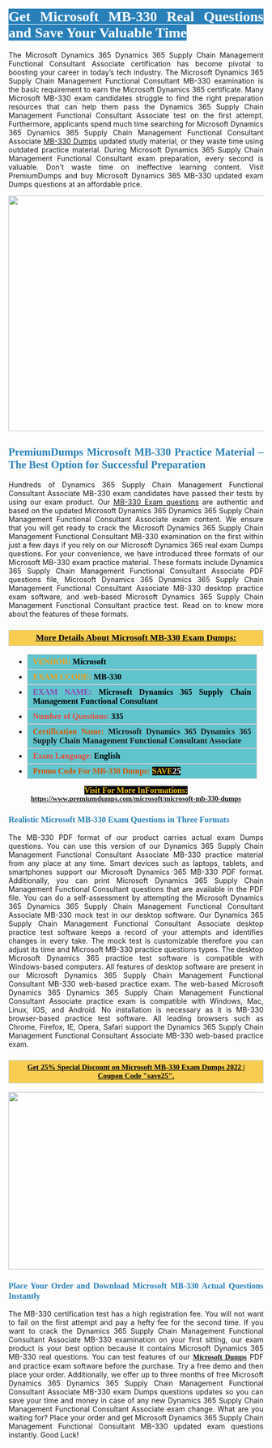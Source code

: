 <h1 style="text-align: justify;"><span style="color:#ffffff;"><span style="font-family:Georgia,serif;"><strong><span style="background-color:#2980b9;">Get Microsoft MB-330 Real Questions and Save Your Valuable Time</span></strong></span></span></h1>

<p style="text-align: justify;">The Microsoft Dynamics 365 Dynamics 365 Supply Chain Management Functional Consultant Associate certification has become pivotal to boosting your career in today’s tech industry. The Microsoft Dynamics 365 Supply Chain Management Functional Consultant MB-330 examination is the basic requirement to earn the Microsoft Dynamics 365 certificate. Many Microsoft MB-330 exam candidates struggle to find the right preparation resources that can help them pass the Dynamics 365 Supply Chain Management Functional Consultant Associate test on the first attempt. Furthermore, applicants spend much time searching for Microsoft Dynamics 365 Dynamics 365 Supply Chain Management Functional Consultant Associate <a href="https://www.premiumdumps.com/microsoft/microsoft-mb-330-dumps">MB-330 Dumps</a> updated study material, or they waste time using outdated practice material. During Microsoft Dynamics 365 Supply Chain Management Functional Consultant exam preparation, every second is valuable. Don’t waste time on ineffective learning content. Visit PremiumDumps and buy Microsoft Dynamics 365 MB-330 updated exam Dumps questions at an affordable price.</p>

<p style="text-align: center;"><a href="https://www.premiumdumps.com/microsoft/microsoft-mb-330-dumps"><img alt="" src="https://i.imgur.com/KJGzbJ2.jpeg" style="width: 700px; height: 465px;" /></a></p>

<h2 style="text-align: justify;"><span style="color:#2980b9;"><span style="font-family:Georgia,serif;"><strong>PremiumDumps Microsoft MB-330 Practice Material – The Best Option for Successful Preparation</strong></span></span></h2>

<p style="text-align: justify;">Hundreds of Dynamics 365 Supply Chain Management Functional Consultant Associate MB-330 exam candidates have passed their tests by using our exam product. Our <a href="https://www.premiumdumps.com/microsoft/microsoft-mb-330-dumps">MB-330 Exam questions</a> are authentic and based on the updated Microsoft Dynamics 365 Dynamics 365 Supply Chain Management Functional Consultant Associate exam content. We ensure that you will get ready to crack the Microsoft Dynamics 365 Supply Chain Management Functional Consultant MB-330 examination on the first within just a few days if you rely on our Microsoft Dynamics 365 real exam Dumps questions. For your convenience, we have introduced three formats of our Microsoft MB-330 exam practice material. These formats include Dynamics 365 Supply Chain Management Functional Consultant Associate PDF questions file, Microsoft Dynamics 365 Dynamics 365 Supply Chain Management Functional Consultant Associate MB-330 desktop practice exam software, and web-based Microsoft Dynamics 365 Supply Chain Management Functional Consultant practice test. Read on to know more about the features of these formats.</p>

<h3 style="background: #f7ce50; border: 1px solid rgb(204, 204, 204); padding: 5px 10px; text-align: center;"><span style="font-family:Georgia,serif;"><u><u><span style="color:#000000;"><span style="font-size:11pt"><span style="line-height:normal"><b><span style="font-size:13.0pt"><span cambria="">More Details About Microsoft MB-330 Exam Dumps:</span></span></b></span></span></span></u></u></span></h3>

<ul>
	<li style="margin:0cm 10pt">
	<div style="background:#61c4cd; border: 1px solid rgb(204, 204, 204); padding: 5px 10px; text-align: justify;"><span style="font-family:Georgia,serif;"><span style="font-size:11pt"><span style="line-height:normal"><b><span style="font-size:12.0pt"><span new="" roman="" times=""><span style="color:#f39c12;">VENDOR:</span> <span style="color:#000000;">Microsoft</span></span></span></b></span></span></span></div>
	</li>
	<li style="margin:0cm 10pt">
	<div style="background: #61c4cd; border: 1px solid rgb(204, 204, 204); padding: 5px 10px; text-align: justify;"><span style="font-family:Georgia,serif;"><span style="font-size:11pt"><span style="line-height:normal"><b><span style="font-size:12.0pt"><span new="" roman="" times=""><span style="color:#f39c12;">EXAM CCODE:</span> <span style="color:#000000;">MB-330</span></span></span></b></span></span></span></div>
	</li>
	<li style="margin:0cm 10pt">
	<div style="background: #61c4cd; border: 1px solid rgb(204, 204, 204); padding: 5px 10px; text-align: justify;"><span style="font-family:Georgia,serif;"><span style="font-size:11pt"><span style="line-height:normal"><b><span style="font-size:12.0pt"><span new="" roman="" times=""><span style="color:#8e44ad;">EXAM NAME:</span> <span style="color:#000000;">Microsoft Dynamics 365 Supply Chain Management Functional Consultant</span></span></span></b></span></span></span></div>
	</li>
	<li style="margin:0cm 10pt">
	<div style="background: #61c4cd; border: 1px solid rgb(204, 204, 204); padding: 5px 10px;"><span style="font-family:Georgia,serif;"><span style="font-size:11pt"><span style="line-height:normal"><b><span style="font-size:12.0pt"><span new="" roman="" times=""><span style="color:#e74c3c;">Number of Questions:</span><span style="color:#000000;"><span style="color:#f1c40f;"> </span>335</span></span></span></b></span></span></span></div>
	</li>
	<li style="margin:0cm 10pt">
	<div style="background: #61c4cd; border: 1px solid rgb(204, 204, 204); padding: 5px 10px; text-align: justify;"><span style="font-family:Georgia,serif;"><span style="font-size:11pt"><span style="line-height:normal"><b><span style="font-size:12.0pt"><span new="" roman="" times=""><span style="color:#d35400;">Certification Name:</span> Microsoft Dynamics 365 Dynamics 365 Supply Chain Management Functional Consultant Associate</span></span></b></span></span></span></div>
	</li>
	<li style="margin:0cm 10pt">
	<div style="background: #61c4cd; border: 1px solid rgb(204, 204, 204); padding: 5px 10px; text-align: justify;"><span style="font-family:Georgia,serif;"><span style="font-size:11pt"><span style="line-height:normal"><b><span style="font-size:12.0pt"><span new="" roman="" times=""><span style="color:#e74c3c;">Exam Language:</span> <span style="color:#000000;">English</span></span></span></b></span></span></span></div>
	</li>
	<li style="margin:0cm 10pt">
	<div style="background: #61c4cd; border: 1px solid rgb(204, 204, 204); padding: 5px 10px;"><span style="font-family:Georgia,serif;"><span style="font-size:11pt"><span style="line-height:normal"><b><span style="font-size:12.0pt"><span new="" roman="" times=""><span style="color:#d35400;">Promo Code For MB-330 Dumps:</span><span style="color:#f1c40f;"> <span style="background-color:#000000;">SAVE</span></span><span style="color:#ffffff;"><span style="background-color:#000000;">25</span></span></span></span></b></span></span></span></div>
	</li>
</ul>

<p style="text-align: center;"><span style="font-family:Georgia,serif;"><strong><span style="font-size:16px;"><span style="color:#f1c40f;"><span style="background-color:#000000;">Visit For More InFormations:</span></span></span> <a href="https://www.premiumdumps.com/microsoft/microsoft-mb-330-dumps">https://www.premiumdumps.com/microsoft/microsoft-mb-330-dumps</a></strong></span></p>

<h3 style="text-align: justify;"><span style="color:#2980b9;"><span style="font-family:Georgia,serif;"><strong><strong><strong>Realistic Microsoft MB-330 Exam Questions in Three Formats</strong></strong></strong></span></span></h3>

<p style="text-align: justify;">The MB-330 PDF format of our product carries actual exam Dumps questions. You can use this version of our Dynamics 365 Supply Chain Management Functional Consultant Associate MB-330 practice material from any place at any time. Smart devices such as laptops, tablets, and smartphones support our Microsoft Dynamics 365 MB-330 PDF format. Additionally, you can print Microsoft Dynamics 365 Supply Chain Management Functional Consultant questions that are available in the PDF file. You can do a self-assessment by attempting the Microsoft Dynamics 365 Dynamics 365 Supply Chain Management Functional Consultant Associate MB-330 mock test in our desktop software. Our Dynamics 365 Supply Chain Management Functional Consultant Associate desktop practice test software keeps a record of your attempts and identifies changes in every take. The mock test is customizable therefore you can adjust its time and Microsoft MB-330 practice questions types. The desktop Microsoft Dynamics 365 practice test software is compatible with Windows-based computers. All features of desktop software are present in our Microsoft Dynamics 365 Supply Chain Management Functional Consultant MB-330 web-based practice exam. The web-based Microsoft Dynamics 365 Dynamics 365 Supply Chain Management Functional Consultant Associate practice exam is compatible with Windows, Mac, Linux, IOS, and Android. No installation is necessary as it is MB-330 browser-based practice test software. All leading browsers such as Chrome, Firefox, IE, Opera, Safari support the Dynamics 365 Supply Chain Management Functional Consultant Associate MB-330 web-based practice exam.</p>

<h3 style="background: rgb(247, 206, 80); border: 1px solid rgb(204, 204, 204); padding: 5px 10px; text-align: center;"><span style="font-family:Georgia,serif;"><u><span style="color:#000000;"><span style="font-size:11pt;"><span style="line-height:normal;"><b><span cambria="">Get 25% Special Discount on Microsoft MB-330 Exam Dumps 2022 | Coupon Code "save25".</span></b></span></span></span></u></span></h3>

<p style="text-align: center;"><strong><strong><a href="https://www.premiumdumps.com/microsoft/microsoft-mb-330-dumps"><img alt="" src="https://i.imgur.com/F18GQwv.jpeg" style="width: 700px; height: 350px;" /></a></strong></strong></p>

<h3 style="text-align: justify;"><strong><span style="color:#2980b9;"><span style="font-family:Georgia,serif;"><strong><strong><strong>Place Your Order and Download Microsoft MB-330 Actual Questions Instantly</strong></strong></strong></span></span></strong></h3>

<p style="text-align: justify;">The MB-330 certification test has a high registration fee. You will not want to fail on the first attempt and pay a hefty fee for the second time. If you want to crack the Dynamics 365 Supply Chain Management Functional Consultant Associate MB-330 examination on your first sitting, our exam product is your best option because it contains Microsoft Dynamics 365 MB-330 real questions. You can test features of our <span style="font-family:Georgia,serif;"><strong><a href="https://www.premiumdumps.com/microsoft-exam-dumps">Microsoft Dumps</a></strong></span> PDF and practice exam software before the purchase. Try a free demo and then place your order. Additionally, we offer up to three months of free Microsoft Dynamics 365 Dynamics 365 Supply Chain Management Functional Consultant Associate MB-330 exam Dumps questions updates so you can save your time and money in case of any new Dynamics 365 Supply Chain Management Functional Consultant Associate exam change. What are you waiting for? Place your order and get Microsoft Dynamics 365 Supply Chain Management Functional Consultant MB-330 updated exam questions instantly. Good Luck!</p>

